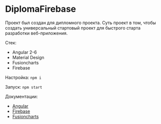 # DiplomaFirebase

Проект был создан для дипломного проекта. Суть проект в том, чтобы создать универсальный стартовый проект для быстрого старта разработки веб-приложения.

Стек:
- Angular 2-6
- Material Design
- Fusioncharts
- Firebase

Настройка:
`npm i`

Запуск:
`npm start`

Документации:
- [Angular](https://angular.io/docs)
- [Firebase](https://firebase.google.com/docs/?hl=ru)
- [Fusioncharts](https://www.fusioncharts.com/angular4-fusioncharts/)
